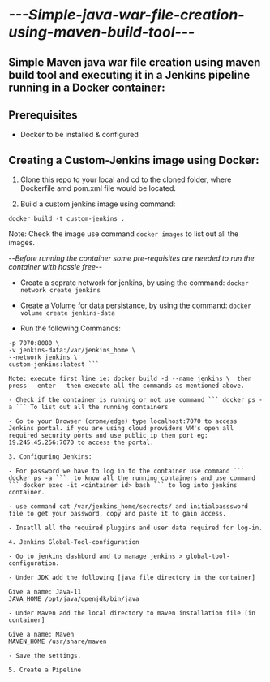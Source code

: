 # *---Simple-java-war-file-creation-using-maven-build-tool---*


## Simple Maven java war file creation using maven build tool and executing it in a Jenkins pipeline running in a Docker container: 

## Prerequisites

- Docker to be installed & configured

## Creating a Custom-Jenkins image using Docker:

1. Clone this repo to your local and cd to the cloned folder, where Dockerfile amd pom.xml file would be located.

2. Build a custom jenkins image using command:

``` docker build -t custom-jenkins . ```

Note: Check the image use command ``` docker images ``` to list out all the images.

--*Before running the container some pre-requisites are needed to run the container with hassle free*--

- Create a seprate network for jenkins, by using the command: ``` docker network create jenkins ```

- Create a Volume for data persistance, by using the command: ``` docker volume create jenkins-data ```

- Run the following Commands:

``` docker build -d --name jenkins \
-p 7070:8080 \
-v jenkins-data:/var/jenkins_home \
--network jenkins \
custom-jenkins:latest ```

Note: execute first line ie: docker build -d --name jenkins \  then press --enter-- then execute all the commands as mentioned above.

- Check if the container is running or not use command ``` docker ps -a ``` To list out all the running containers

- Go to your Browser (crome/edge) type localhost:7070 to access Jenkins portal. if you are using cloud providers VM's open all required security ports and use public ip then port eg: 19.245.45.256:7070 to access the portal.

3. Configuring Jenkins:

- For password we have to log in to the container use command ``` docker ps -a ```  to know all the running containers and use command ``` docker exec -it <cintainer id> bash ``` to log into jenkins container.

- use command cat /var/jenkins_home/secrects/ and initialpasssword file to get your password, copy and paste it to gain access. 

- Insatll all the required pluggins and user data required for log-in.

4. Jenkins Global-Tool-configuration

- Go to jenkins dashbord and to manage jenkins > global-tool-configuration.

- Under JDK add the following [java file directory in the container]

Give a name: Java-11
JAVA_HOME /opt/java/openjdk/bin/java

- Under Maven add the local directory to maven installation file [in container]

Give a name: Maven
MAVEN_HOME /usr/share/maven

- Save the settings.

5. Create a Pipeline 


